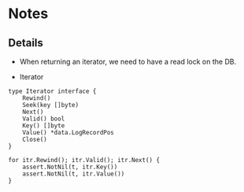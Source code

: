 # Notes

## Details
- When returning an iterator, we need to have a read lock on the DB.

- Iterator  
```
type Iterator interface {
    Rewind()
    Seek(key []byte)
    Next()
    Valid() bool
    Key() []byte
    Value() *data.LogRecordPos
    Close()
}
```

```
for itr.Rewind(); itr.Valid(); itr.Next() {
    assert.NotNil(t, itr.Key())
    assert.NotNil(t, itr.Value())
}
```